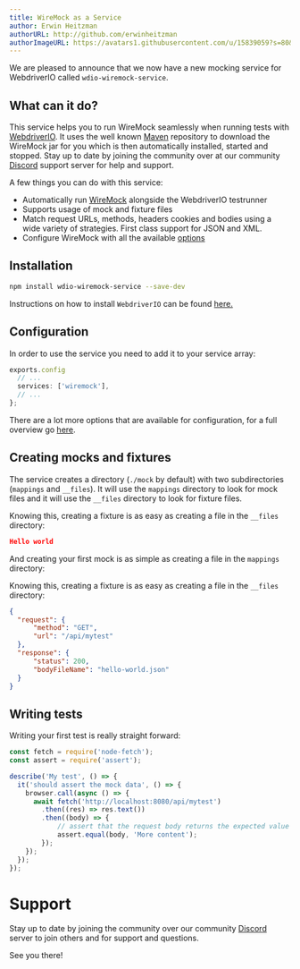 ```yaml
---
title: WireMock as a Service
author: Erwin Heitzman
authorURL: http://github.com/erwinheitzman
authorImageURL: https://avatars1.githubusercontent.com/u/15839059?s=80&v=4
---
```


We are pleased to announce that we now have a new mocking service for WebdriverIO called `wdio-wiremock-service`.

## What can it do?

This service helps you to run WireMock seamlessly when running tests with [WebdriverIO](https://webdriver.io). It uses the well known [Maven](https://mvnrepository.com/repos/central) repository to download the WireMock jar for you which is then automatically installed, started and stopped. Stay up to date by joining the community over at our community [Discord](https://discord.webdriver.io) support server for help and support.

A few things you can do with this service:

- Automatically run [WireMock](http://wiremock.org/) alongside the WebdriverIO testrunner
- Supports usage of mock and fixture files
- Match request URLs, methods, headers cookies and bodies using a wide variety of strategies. First class support for JSON and XML.
- Configure WireMock with all the available [options](https://github.com/erwinheitzman/wdio-wiremock-service/blob/master/README.md#options)

## Installation

```sh
npm install wdio-wiremock-service --save-dev
```

Instructions on how to install `WebdriverIO` can be found [here.](https://webdriver.io/docs/gettingstarted.html)

## Configuration

In order to use the service you need to add it to your service array:

```js title="wdio.conf.js"
exports.config
  // ...
  services: ['wiremock'],
  // ...
};
```

There are a lot more options that are available for configuration, for a full overview go [here](https://github.com/erwinheitzman/wdio-wiremock-service/blob/master/README.md#options).

## Creating mocks and fixtures

The service creates a directory (`./mock` by default) with two subdirectories (`mappings` and `__files`). It will use the `mappings` directory to look for mock files and it will use the `__files` directory to look for fixture files.

Knowing this, creating a fixture is as easy as creating a file in the `__files` directory:

```json title="./mock/__files/hello-world.json"
Hello world
```

And creating your first mock is as simple as creating a file in the `mappings` directory:

Knowing this, creating a fixture is as easy as creating a file in the `__files` directory:

```json title="./mock/mappings/my-test.json"
{
  "request": {
      "method": "GET",
      "url": "/api/mytest"
  },
  "response": {
      "status": 200,
      "bodyFileName": "hello-world.json"
  }
}
```

## Writing tests

Writing your first test is really straight forward:

```js title="./test/specs/mytest.js"
const fetch = require('node-fetch');
const assert = require('assert');

describe('My test', () => {
  it('should assert the mock data', () => {
    browser.call(async () => {
      await fetch('http://localhost:8080/api/mytest')
        .then((res) => res.text())
        .then((body) => {
            // assert that the request body returns the expected value
            assert.equal(body, 'More content');
        });
    });
  });
});
```

# Support

Stay up to date by joining the community over our community [Discord](https://discord.webdriver.io) server to join others and for support and questions.

See you there!
